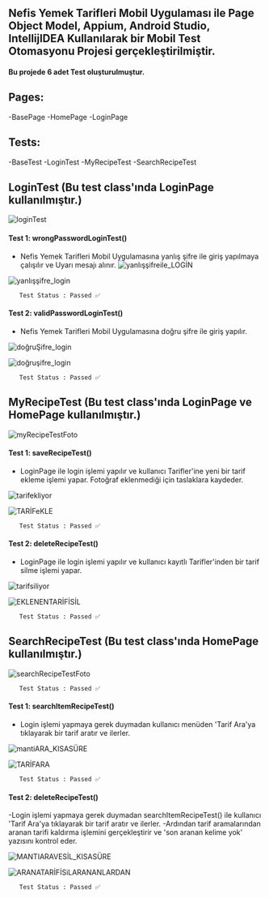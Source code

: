 ## Nefis Yemek Tarifleri Mobil Uygulaması ile Page Object Model, Appium, Android Studio, IntellijIDEA Kullanılarak bir Mobil Test Otomasyonu Projesi gerçekleştirilmiştir. 
#### Bu projede 6 adet Test oluşturulmuştur.
## Pages:
-BasePage
-HomePage
-LoginPage

## Tests:
-BaseTest
-LoginTest
-MyRecipeTest
-SearchRecipeTest

## LoginTest (Bu test class'ında LoginPage kullanılmıştır.)

![loginTest](https://user-images.githubusercontent.com/65242155/148581458-ac120894-4cdd-48db-b3bf-b83da3d8f055.png)

#### Test 1: wrongPasswordLoginTest()

- Nefis Yemek Tarifleri Mobil Uygulamasına yanlış şifre ile giriş yapılmaya çalışılır ve Uyarı mesajı alınır.
![yanlışşifreile_LOGİN](https://user-images.githubusercontent.com/65242155/148583862-5285bec2-78ab-4c64-b307-7a9e443291ca.gif)


![yanlışşifre_login](https://user-images.githubusercontent.com/65242155/148581137-f60ed5aa-582d-4eb4-9d72-8ca1523a116b.png)

       Test Status : Passed ✅


#### Test 2: validPasswordLoginTest()

- Nefis Yemek Tarifleri Mobil Uygulamasına doğru şifre ile giriş yapılır.

![doğruŞifre_login](https://user-images.githubusercontent.com/65242155/148583900-4ef4a569-5631-48c3-a384-9263f776d8ae.gif)


![doğruşifre_login](https://user-images.githubusercontent.com/65242155/148581256-26270e7d-81f7-428b-9b39-83c63aa6010f.png)

       Test Status : Passed ✅
       
## MyRecipeTest (Bu test class'ında LoginPage ve HomePage kullanılmıştır.)

![myRecipeTestFoto](https://user-images.githubusercontent.com/65242155/148581973-74b07f83-199b-4cdf-b7cf-260257a0f8b9.png)

#### Test 1: saveRecipeTest()

- LoginPage ile login işlemi yapılır ve kullanıcı Tarifler'ine yeni bir tarif ekleme işlemi yapar. Fotoğraf eklenmediği için taslaklara kaydeder.

![tarifekliyor](https://user-images.githubusercontent.com/65242155/148583941-b368d80b-1988-4365-b64b-53577ff0edda.gif)


![TARİFeKLE](https://user-images.githubusercontent.com/65242155/148581950-5705a7c1-728d-4330-bed8-a97bd895c595.png)

       Test Status : Passed ✅

#### Test 2: deleteRecipeTest()

- LoginPage ile login işlemi yapılır ve kullanıcı kayıtlı Tarifler'inden bir tarif silme işlemi yapar.

![tarifsiliyor](https://user-images.githubusercontent.com/65242155/148583964-6ce6464c-c409-40d5-9ba3-694e4c31c3b7.gif)


![EKLENENTARİFİSİL](https://user-images.githubusercontent.com/65242155/148582146-d31f3224-0fd1-433a-a047-016048da6d1d.png)


       Test Status : Passed ✅
       
## SearchRecipeTest (Bu test class'ında HomePage kullanılmıştır.)

 ![searchRecipeTestFoto](https://user-images.githubusercontent.com/65242155/148582264-b436abec-62a6-4617-8caa-9c5bca6845b7.png)

       Test Status : Passed ✅
  
 #### Test 1: searchItemRecipeTest()
 
- Login işlemi yapmaya gerek duymadan kullanıcı menüden 'Tarif Ara'ya tıklayarak bir tarif aratır ve ilerler.

![mantiARA_KISASÜRE](https://user-images.githubusercontent.com/65242155/148584003-db263f13-9664-47bc-aaf1-b6558fbc1a2c.gif)


![TARİFARA](https://user-images.githubusercontent.com/65242155/148582414-fe7cbbe7-1877-4f79-bf4b-87967f7a92b8.png)

       Test Status : Passed ✅

#### Test 2: deleteRecipeTest()

-Login işlemi yapmaya gerek duymadan searchItemRecipeTest() ile kullanıcı 'Tarif Ara'ya tıklayarak bir tarif aratır ve ilerler.
-Ardından tarif aramalarından aranan tarifi kaldırma işlemini gerçekleştirir ve 'son aranan kelime yok' yazısını kontrol eder.

![MANTIARAVESİL_KISASÜRE](https://user-images.githubusercontent.com/65242155/148584029-f768955b-1850-42fb-b5ec-b70d1dccd1fe.gif)


![ARANATARİFİSiLARANANLARDAN](https://user-images.githubusercontent.com/65242155/148582580-791326b5-a687-4e31-a93d-a61bc9807a89.png)

       Test Status : Passed ✅




